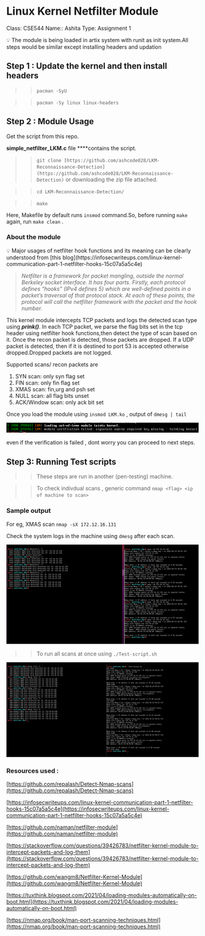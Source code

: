 # Linux Kernel Netfilter Module

Class: CSE544
Name:: Ashita
Type: Assignment 1

<aside>
💡 The module is being loaded in artix system with runit as init system.All steps would be similar except installing headers and updation

</aside>

## Step 1 : Update the kernel and then install headers

>> `pacman -SyU` 

>> `pacman -Sy linux linux-headers`

## Step 2 : Module Usage

Get the script from this repo.

**simple_netfilter_LKM.c** file ****contains the script.

>>`git clone [https://github.com/ashcode028/LKM-Reconnaissance-Detection](https://github.com/ashcode028/LKM-Reconnaissance-Detection)` or downloading the zip file attached.

>>`cd LKM-Reconnaissance-Detection/`

>> `make`

Here, Makefile by default runs `insmod` command.So, before running `make` again, run `make clean` .

### About the module

<aside>
💡 Major usages of netfilter hook functions and its meaning can be clearly understood from [this blog](https://infosecwriteups.com/linux-kernel-communication-part-1-netfilter-hooks-15c07a5a5c4e)

> *Netfilter is a framework for packet mangling, outside the normal Berkeley socket interface. It has four parts. Firstly, each protocol defines “hooks” (IPv4 defines 5) which are well-defined points in a packet’s traversal of that protocol stack. At each of these points, the protocol will call the netfilter framework with the packet and the hook number.*
> 
</aside>

This kernel module intercepts TCP packets and logs the detected scan type using ***prink()***. In each TCP packet, we parse the flag bits set in the tcp header using netfilter hook functions,then detect the type of scan based on it. Once the recon packet is detected, those packets are dropped. If a UDP packet is detected, then if it is destined to port 53 is accepted otherwise dropped.Dropped packets are not logged.

Supported scans/ recon packets are 

1. SYN scan: only syn flag set
2. FIN scan: only fin flag set
3. XMAS scan: fin,urg and psh set
4. NULL scan: all flag bits unset
5. ACK/Window scan: only ack bit set

Once you load the module using `insmod LKM.ko` , output of `dmesg | tail`

![Screenshot from 2022-02-20 20-15-55.png](Linux%20Kernel%20Netfilter%20Module%20fc5227bc12664995a805ab67986dabe9/Screenshot_from_2022-02-20_20-15-55.png)

even if the verification is failed , dont worry you can proceed to next steps.

## Step 3: Running Test scripts

>> These steps are run in another (pen-testing) machine.

>> To check indivdual scans , generic command `nmap <flag> <ip of machine to scan>`

### Sample output

For eg, XMAS scan `nmap -sX 172.12.16.131`

Check the system logs in the machine using `dmesg` after each scan.

![Screenshot from 2022-02-20 23-19-45.png](Linux%20Kernel%20Netfilter%20Module%20fc5227bc12664995a805ab67986dabe9/Screenshot_from_2022-02-20_23-19-45.png)

>> To run all scans at once using `./Test-script.sh`

![Screenshot from 2022-02-21 12-57-08.png](Linux%20Kernel%20Netfilter%20Module%20fc5227bc12664995a805ab67986dabe9/Screenshot_from_2022-02-21_12-57-08.png)

### Resources used :

[https://github.com/repalash/Detect-Nmap-scans](https://github.com/repalash/Detect-Nmap-scans)

[https://infosecwriteups.com/linux-kernel-communication-part-1-netfilter-hooks-15c07a5a5c4e](https://infosecwriteups.com/linux-kernel-communication-part-1-netfilter-hooks-15c07a5a5c4e)

[https://github.com/naman/netfilter-module](https://github.com/naman/netfilter-module)

[https://stackoverflow.com/questions/39426783/netfilter-kernel-module-to-intercept-packets-and-log-them](https://stackoverflow.com/questions/39426783/netfilter-kernel-module-to-intercept-packets-and-log-them)

[https://github.com/wangm8/Netfilter-Kernel-Module](https://github.com/wangm8/Netfilter-Kernel-Module)

[https://tuxthink.blogspot.com/2021/04/loading-modules-automatically-on-boot.html](https://tuxthink.blogspot.com/2021/04/loading-modules-automatically-on-boot.html)

[https://nmap.org/book/man-port-scanning-techniques.html](https://nmap.org/book/man-port-scanning-techniques.html)